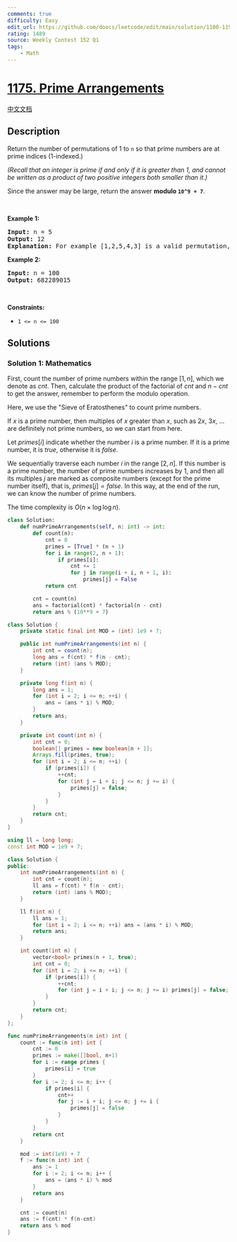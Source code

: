 ```yaml
---
comments: true
difficulty: Easy
edit_url: https://github.com/doocs/leetcode/edit/main/solution/1100-1199/1175.Prime%20Arrangements/README_EN.md
rating: 1489
source: Weekly Contest 152 Q1
tags:
    - Math
---
```


# [1175. Prime Arrangements](https://leetcode.com/problems/prime-arrangements)

[中文文档](/solution/1100-1199/1175.Prime%20Arrangements/README.md)

## Description

<p>Return the number of permutations of 1 to <code>n</code> so that prime numbers are at prime indices (1-indexed.)</p>

<p><em>(Recall that an integer&nbsp;is prime if and only if it is greater than 1, and cannot be written as a product of two positive integers&nbsp;both smaller than it.)</em></p>

<p>Since the answer may be large, return the answer <strong>modulo <code>10^9 + 7</code></strong>.</p>

<p>&nbsp;</p>
<p><strong class="example">Example 1:</strong></p>

<pre>
<strong>Input:</strong> n = 5
<strong>Output:</strong> 12
<strong>Explanation:</strong> For example [1,2,5,4,3] is a valid permutation, but [5,2,3,4,1] is not because the prime number 5 is at index 1.
</pre>

<p><strong class="example">Example 2:</strong></p>

<pre>
<strong>Input:</strong> n = 100
<strong>Output:</strong> 682289015
</pre>

<p>&nbsp;</p>
<p><strong>Constraints:</strong></p>

<ul>
	<li><code>1 &lt;= n &lt;= 100</code></li>
</ul>

## Solutions

### Solution 1: Mathematics

First, count the number of prime numbers within the range $[1,n]$, which we denote as $cnt$. Then, calculate the product of the factorial of $cnt$ and $n-cnt$ to get the answer, remember to perform the modulo operation.

Here, we use the "Sieve of Eratosthenes" to count prime numbers.

If $x$ is a prime number, then multiples of $x$ greater than $x$, such as $2x$, $3x$, ... are definitely not prime numbers, so we can start from here.

Let $primes[i]$ indicate whether the number $i$ is a prime number. If it is a prime number, it is $true$, otherwise it is $false$.

We sequentially traverse each number $i$ in the range $[2,n]$. If this number is a prime number, the number of prime numbers increases by $1$, and then all its multiples $j$ are marked as composite numbers (except for the prime number itself), that is, $primes[j]=false$. In this way, at the end of the run, we can know the number of prime numbers.

The time complexity is $O(n \times \log \log n)$.

<!-- tabs:start -->

```python
class Solution:
    def numPrimeArrangements(self, n: int) -> int:
        def count(n):
            cnt = 0
            primes = [True] * (n + 1)
            for i in range(2, n + 1):
                if primes[i]:
                    cnt += 1
                    for j in range(i + i, n + 1, i):
                        primes[j] = False
            return cnt

        cnt = count(n)
        ans = factorial(cnt) * factorial(n - cnt)
        return ans % (10**9 + 7)
```

```java
class Solution {
    private static final int MOD = (int) 1e9 + 7;

    public int numPrimeArrangements(int n) {
        int cnt = count(n);
        long ans = f(cnt) * f(n - cnt);
        return (int) (ans % MOD);
    }

    private long f(int n) {
        long ans = 1;
        for (int i = 2; i <= n; ++i) {
            ans = (ans * i) % MOD;
        }
        return ans;
    }

    private int count(int n) {
        int cnt = 0;
        boolean[] primes = new boolean[n + 1];
        Arrays.fill(primes, true);
        for (int i = 2; i <= n; ++i) {
            if (primes[i]) {
                ++cnt;
                for (int j = i + i; j <= n; j += i) {
                    primes[j] = false;
                }
            }
        }
        return cnt;
    }
}
```

```cpp
using ll = long long;
const int MOD = 1e9 + 7;

class Solution {
public:
    int numPrimeArrangements(int n) {
        int cnt = count(n);
        ll ans = f(cnt) * f(n - cnt);
        return (int) (ans % MOD);
    }

    ll f(int n) {
        ll ans = 1;
        for (int i = 2; i <= n; ++i) ans = (ans * i) % MOD;
        return ans;
    }

    int count(int n) {
        vector<bool> primes(n + 1, true);
        int cnt = 0;
        for (int i = 2; i <= n; ++i) {
            if (primes[i]) {
                ++cnt;
                for (int j = i + i; j <= n; j += i) primes[j] = false;
            }
        }
        return cnt;
    }
};
```

```go
func numPrimeArrangements(n int) int {
	count := func(n int) int {
		cnt := 0
		primes := make([]bool, n+1)
		for i := range primes {
			primes[i] = true
		}
		for i := 2; i <= n; i++ {
			if primes[i] {
				cnt++
				for j := i + i; j <= n; j += i {
					primes[j] = false
				}
			}
		}
		return cnt
	}

	mod := int(1e9) + 7
	f := func(n int) int {
		ans := 1
		for i := 2; i <= n; i++ {
			ans = (ans * i) % mod
		}
		return ans
	}

	cnt := count(n)
	ans := f(cnt) * f(n-cnt)
	return ans % mod
}
```

<!-- tabs:end -->

<!-- end -->
